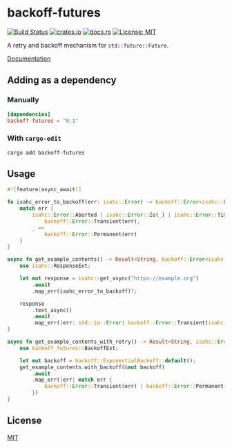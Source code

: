 # backoff-futures

[![Build Status](https://dev.azure.com/jakubadamw/github/_apis/build/status/jakubadamw.backoff-futures?branchName=master)](https://dev.azure.com/jakubadamw/github/_build/latest?definitionId=3&branchName=master)
[![crates.io](https://img.shields.io/crates/v/backoff-futures.svg)](https://crates.io/crates/backoff-futures)
[![docs.rs](https://docs.rs/backoff-futures/badge.svg)](https://docs.rs/backoff-futures/latest/backoff_futures/)
[![License: MIT](https://img.shields.io/badge/License-MIT-yellow.svg)](https://opensource.org/licenses/MIT)

A retry and backoff mechanism for `std::future::Future`.

[Documentation](https://docs.rs/backoff-futures/latest/backoff_futures/)

## Adding as a dependency

### Manually

```toml
[dependencies]
backoff-futures = "0.1"
```

### With `cargo-edit`

```
cargo add backoff-futures
```

## Usage

```rust
#![feature(async_await)]

fn isahc_error_to_backoff(err: isahc::Error) -> backoff::Error<isahc::Error> {
    match err {
        isahc::Error::Aborted | isahc::Error::Io(_) | isahc::Error::Timeout =>
            backoff::Error::Transient(err),
        _ =>
            backoff::Error::Permanent(err)
    }
}

async fn get_example_contents() -> Result<String, backoff::Error<isahc::Error>> {
    use isahc::ResponseExt;

    let mut response = isahc::get_async("https://example.org")
        .await
        .map_err(isahc_error_to_backoff)?;

    response
        .text_async()
        .await
        .map_err(|err: std::io::Error| backoff::Error::Transient(isahc::Error::Io(err)))
}

async fn get_example_contents_with_retry() -> Result<String, isahc::Error> {
    use backoff_futures::BackoffExt;

    let mut backoff = backoff::ExponentialBackoff::default();
    get_example_contents.with_backoff(&mut backoff)
        .await
        .map_err(|err| match err {
            backoff::Error::Transient(err) | backoff::Error::Permanent(err) => err
        })
}
```

## License
[MIT](https://choosealicense.com/licenses/mit/)

